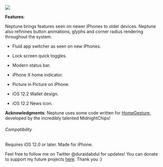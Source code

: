 ![](https://github.com/duraidabdul/Neptune/blob/master/Previews.png?raw=true)


**Features**:

Neptune brings features seen on newer iPhones to older devices. Neptune also refinines button animations, glyphs and corner radius rendering throughout the system.

- Fluid app switcher as seen on new iPhones.

- Lock screen quick toggles.

- Modern status bar.

- iPhone X home indicator.

- Picture in Picture on iPhone.

- iOS 12.2 Wallet design.

- iOS 12.2 News icon.

**Acknowledgments**:
Neptune uses some code written for [HomeGesture](https://github.com/midnightchip/midnightchip.github.io), developed by the incredibly talented MidnightChips!

###### Compatibility
Requires iOS 12.0 or later. Made for iPhone.

Feel free to follow me on Twitter @duraidabdul for updates! You can donate to support my future projects [here](paypal.me/duraidabdul). Thank you :)
